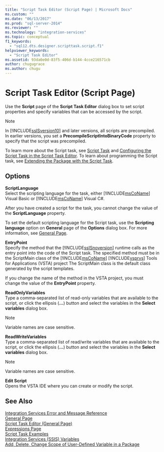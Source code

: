 ```yaml
---
title: "Script Task Editor (Script Page) | Microsoft Docs"
ms.custom: ""
ms.date: "06/13/2017"
ms.prod: "sql-server-2014"
ms.reviewer: ""
ms.technology: "integration-services"
ms.topic: conceptual
f1_keywords: 
  - "sql12.dts.designer.scripttask.script.f1"
helpviewer_keywords: 
  - "Script Task Editor"
ms.assetid: 93da0e0d-83f5-406d-b144-4cce216571cb
author: chugugrace
ms.author: chugu
---
```

# Script Task Editor (Script Page)
  Use the **Script** page of the **Script Task Editor** dialog box to set script properties and specify variables that can be accessed by the script.  
  
> [!NOTE]  
>  In [!INCLUDE[ssISversion10](../includes/ssisversion10-md.md)] and later versions, all scripts are precompiled. In earlier versions, you set a **PrecompileScriptIntoBinaryCode** property to specify that the script was precompiled.  
  
 To learn more about the Script task, see [Script Task](control-flow/script-task.md) and [Configuring the Script Task in the Script Task Editor](extending-packages-scripting/task/configuring-the-script-task-in-the-script-task-editor.md). To learn about programming the Script task, see [Extending the Package with the Script Task](extending-packages-scripting/task/extending-the-package-with-the-script-task.md).  
  
## Options  
 **ScriptLanguage**  
 Select the scripting language for the task, either [!INCLUDE[msCoName](../includes/msconame-md.md)] Visual Basic or [!INCLUDE[msCoName](../includes/msconame-md.md)] Visual C#.  
  
 After you have created a script for the task, you cannot change the value of the **ScriptLanguage** property.  
  
 To set the default scripting language for the Script task, use the **Scripting language** option on **General** page of the **Options** dialog box. For more information, see [General Page](general-page-of-integration-services-designers-options.md).  
  
 **EntryPoint**  
 Specify the method that the [!INCLUDE[ssISnoversion](../includes/ssisnoversion-md.md)] runtime calls as the entry point into the code of the Script task. The specified method must be in the ScriptMain class of the [!INCLUDE[msCoName](../includes/msconame-md.md)] [!INCLUDE[vsprvs](../includes/vsprvs-md.md)] Tools for Applications (VSTA) project The ScriptMain class is the default class generated by the script templates.  
  
 If you change the name of the method in the VSTA project, you must change the value of the **EntryPoint** property.  
  
 **ReadOnlyVariables**  
 Type a comma-separated list of read-only variables that are available to the script, or click the ellipsis (**...**) button and select the variables in the **Select variables** dialog box.  
  
> [!NOTE]  
>  Variable names are case sensitive.  
  
 **ReadWriteVariables**  
 Type a comma-separated list of read/write variables that are available to the script, or click the ellipsis (**...**) button and select the variables in the **Select variables** dialog box.  
  
> [!NOTE]  
>  Variable names are case sensitive.  
  
 **Edit Script**  
 Opens the VSTA IDE where you can create or modify the script.  
  
## See Also  
 [Integration Services Error and Message Reference](../../2014/integration-services/integration-services-error-and-message-reference.md)   
 [General Page](general-page-of-integration-services-designers-options.md)   
 [Script Task Editor &#40;General Page&#41;](../../2014/integration-services/script-task-editor-general-page.md)   
 [Expressions Page](expressions/expressions-page.md)   
 [Script Task Examples](extending-packages-scripting-task-examples/script-task-examples.md)   
 [Integration Services &#40;SSIS&#41; Variables](integration-services-ssis-variables.md)   
 [Add, Delete, Change Scope of User-Defined Variable in a Package](../../2014/integration-services/add-delete-change-scope-of-user-defined-variable-in-a-package.md)  
  
  
